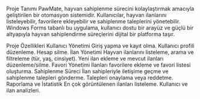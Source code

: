 Proje Tanımı
PawMate, hayvan sahiplenme sürecini kolaylaştırmak amacıyla geliştirilen bir otomasyon sistemidir. Kullanıcılar, hayvan ilanlarını listeleyebilir, favorilere ekleyebilir ve sahiplenme taleplerini yönetebilir. Windows Forms tabanlı bu uygulama, kullanıcı dostu bir arayüz ve güçlü bir altyapıyla hayvan sahiplendirme süreçlerini dijital bir platforma taşır.

Proje Özellikleri
Kullanıcı Yönetimi
Giriş yapma ve kayıt olma.
Kullanıcı profili düzenleme.
Hesap silme.
İlan Yönetimi
Hayvan ilanlarını listeleme, arama ve filtreleme (tür, yaş, cinsiyet).
Yeni ilan ekleme ve mevcut ilanları düzenleme/silme.
Favori Yönetimi
İlanları favorilere ekleme ve favori listesi oluşturma.
Sahiplenme Süreci
İlan sahipleriyle iletişime geçme ve sahiplenme talepleri gönderme.
Talepleri onaylama veya reddetme.
Raporlama ve İstatistik
En çok görüntülenen ilanları listeleme.
Kullanıcı ve ilan analizleri.
